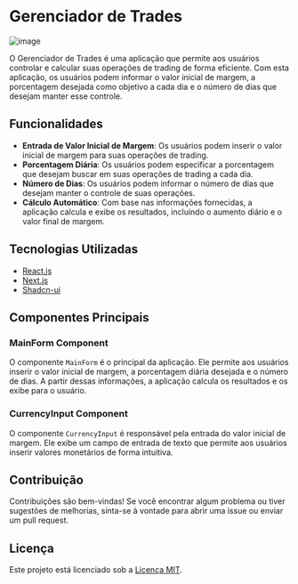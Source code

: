 # Gerenciador de Trades

![image](https://github.com/hannermoraes/trade-control/assets/101107412/c9aec853-9c6d-4e44-8192-d0ea6e45c4d8)


O Gerenciador de Trades é uma aplicação que permite aos usuários controlar e calcular suas operações de trading de forma eficiente. Com esta aplicação, os usuários podem informar o valor inicial de margem, a porcentagem desejada como objetivo a cada dia e o número de dias que desejam manter esse controle.

## Funcionalidades

- **Entrada de Valor Inicial de Margem**: Os usuários podem inserir o valor inicial de margem para suas operações de trading.
- **Porcentagem Diária**: Os usuários podem especificar a porcentagem que desejam buscar em suas operações de trading a cada dia.
- **Número de Dias**: Os usuários podem informar o número de dias que desejam manter o controle de suas operações.
- **Cálculo Automático**: Com base nas informações fornecidas, a aplicação calcula e exibe os resultados, incluindo o aumento diário e o valor final de margem.

## Tecnologias Utilizadas

- [React.js](https://reactjs.org/)
- [Next.js](https://nextjs.org/)
- [Shadcn-ui](https://ui.shadcn.com/)

## Componentes Principais

### MainForm Component

O componente `MainForm` é o principal da aplicação. Ele permite aos usuários inserir o valor inicial de margem, a porcentagem diária desejada e o número de dias. A partir dessas informações, a aplicação calcula os resultados e os exibe para o usuário.

### CurrencyInput Component

O componente `CurrencyInput` é responsável pela entrada do valor inicial de margem. Ele exibe um campo de entrada de texto que permite aos usuários inserir valores monetários de forma intuitiva.

## Contribuição

Contribuições são bem-vindas! Se você encontrar algum problema ou tiver sugestões de melhorias, sinta-se à vontade para abrir uma issue ou enviar um pull request.

## Licença

Este projeto está licenciado sob a [Licença MIT](LICENSE).
